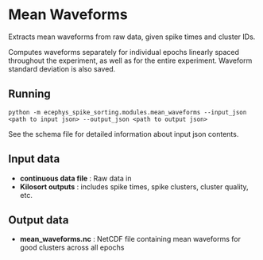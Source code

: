 Mean Waveforms
==============
Extracts mean waveforms from raw data, given spike times and cluster IDs.

Computes waveforms separately for individual epochs linearly spaced throughout the experiment, as well as for the entire experiment. Waveform standard deviation is also saved.


Running
-------
```
python -m ecephys_spike_sorting.modules.mean_waveforms --input_json <path to input json> --output_json <path to output json>
```
See the schema file for detailed information about input json contents.


Input data
----------
- **continuous data file** : Raw data in 
- **Kilosort outputs** : includes spike times, spike clusters, cluster quality, etc.


Output data
-----------
- **mean_waveforms.nc** : NetCDF file containing mean waveforms for good clusters across all epochs
